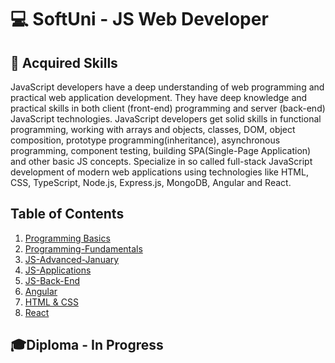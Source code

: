 # 💻 SoftUni - JS Web Developer

## 🚀 Acquired Skills
JavaScript developers have a deep understanding of web programming and practical web application development. They have deep knowledge and practical skills in both client (front-end) programming and server (back-end) JavaScript technologies.
JavaScript developers get solid skills in functional programming, working with arrays and objects, classes, DOM, object composition, prototype programming(inheritance), asynchronous programming, component testing, building SPA(Single-Page Application) and other basic JS concepts.
Specialize in so called full-stack JavaScript development of modern web applications using technologies like HTML, CSS, TypeScript, Node.js, Express.js, MongoDB, Angular and React.

## Table of Contents

1. [Programming Basics](https://github.com/TodorYadkov/SoftUni/blob/main/Programming-Basics-JavaScript-2022)
2. [Programming-Fundamentals](https://github.com/TodorYadkov/SoftUni/tree/main/Programming-Fundamentals-with-JavaScript-2022)
3. [JS-Advanced-January](https://github.com/TodorYadkov/SoftUni/tree/main/JS-Advanced-January-2023)
4. [JS-Applications](https://github.com/TodorYadkov/SoftUni/tree/main/JS-Applications-2023)
5. [JS-Back-End](https://github.com/TodorYadkov/SoftUni/tree/main/JS-Back-End-2023)
6. [Angular ](https://github.com/TodorYadkov/SoftUni/tree/main/Angular-2023)
7. [HTML & CSS](https://github.com/TodorYadkov/SoftUni/tree/main/HTML-CSS-2023)
8. [React](https://github.com/TodorYadkov/SoftUni/tree/main/React-2023)

## 🎓Diploma - In Progress
